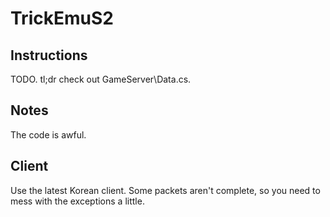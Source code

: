 # TrickEmuS2

## Instructions
TODO. tl;dr check out GameServer\Data.cs.

## Notes
The code is awful.

## Client
Use the latest Korean client. Some packets aren't complete, so you need to mess with the exceptions a little.